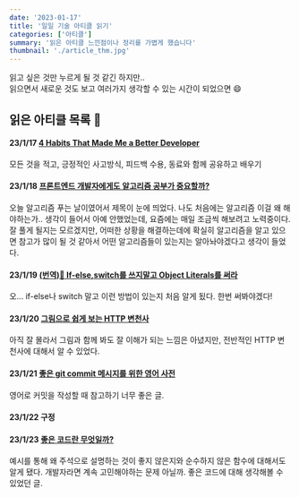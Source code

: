 ```yaml
---
date: '2023-01-17'
title: '일일 기술 아티클 읽기'
categories: ['아티클']
summary: '읽은 아티클 느낀점이나 정리를 가볍게 했습니다'
thumbnail: './article_thm.jpg'
---
```


읽고 싶은 것만 누르게 될 것 같긴 하지만.. </br>
읽으면서 새로운 것도 보고 여러가지 생각할 수 있는 시간이 되었으면 😄

## 읽은 아티클 목록 📰

#### 23/1/17 [4 Habits That Made Me a Better Developer](https://gvdgets.com/4-habits-that-made-me-a-better-developer-39b647903534)

모든 것을 적고, 긍정적인 사고방식, 피드백 수용, 동료와 함께 공유하고 배우기 </br>

#### 23/1/18 [프론트엔드 개발자에게도 알고리즘 공부가 중요할까?](https://wormwlrm.github.io/2022/05/28/Should-a-front-end-developer-learn-the-algorithm.html)

오늘 알고리즘 푸는 날이였어서 제목이 눈에 띄었다. 나도 처음에는 알고리즘 이걸 왜 해야하는가.. 생각이 들어서 아예 안했었는데, 요즘에는 매일 조금씩 해보려고 노력중이다. 잘 풀게 될지는 모르겠지만, 어떠한 상황을 해결하는데에 확실히 알고리즘을 알고 있으면 참고가 많이 될 것 같아서 어떤 알고리즘들이 있는지는 알아놔야겠다고 생각이 들었다. </br>

#### 23/1/19 [(번역)🧐 If-else,switch를 쓰지말고 Object Literals를 써라](https://wormwlrm.github.io/2022/05/28/Should-a-front-end-developer-learn-the-algorithm.html)

오... if-else나 switch 말고 이런 방법이 있는지 처음 알게 됬다. 한번 써봐야겠다!</br>

#### 23/1/20 [그림으로 쉽게 보는 HTTP 변천사](https://brunch.co.kr/@swimjiy/39)

아직 잘 몰라서 그림과 함께 봐도 잘 이해가 되는 느낌은 아녔지만, 전반적인 HTTP 변천사에 대해서 알 수 있었다.</br>

#### 23/1/21 [좋은 git commit 메시지를 위한 영어 사전](https://blog.ull.im/engineering/2019/03/10/logs-on-git.html)

영어로 커밋을 작성할 때 참고하기 너무 좋은 글.</br>

#### 23/1/22 구정

#### 23/1/23 [좋은 코드란 무엇일까?](https://jbee.io/etc/what-is-good-code/)

예시를 통해 왜 주석으로 설명하는 것이 좋지 않은지와 순수하지 않은 함수에 대해서도 알게 됐다. 개발자라면 계속 고민해야하는 문제 아닐까. 좋은 코드에 대해 생각해볼 수 있었던 글.</br>
